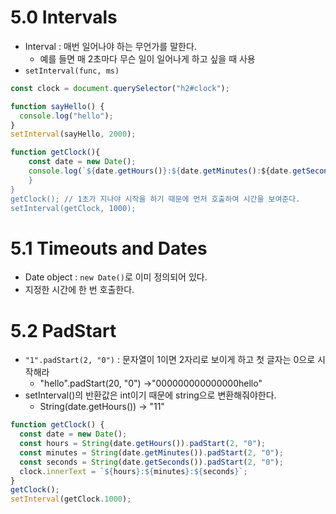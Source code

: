 # 5.0 Intervals

- Interval : 매번 일어나야 하는 무언가를 말한다.
  - 예를 들면 매 2초마다 무슨 일이 일어나게 하고 싶을 때 사용
- `setInterval(func, ms)`

```js
const clock = document.querySelector("h2#clock");

function sayHello() {
  console.log("hello");
}
setInterval(sayHello, 2000);
```

```js
function getClock(){
    const date = new Date();
    console.log(`${date.getHours()}:${date.getMinutes():${date.getSeconds()}`)
    }
}
getClock(); // 1초가 지나야 시작을 하기 때문에 먼저 호출하여 시간을 보여준다.
setInterval(getClock, 1000);
```

# 5.1 Timeouts and Dates

- Date object : `new Date()`로 이미 정의되어 있다.
- 지정한 시간에 한 번 호출한다.

# 5.2 PadStart

- `"1".padStart(2, "0")` : 문자열이 1이면 2자리로 보이게 하고 첫 글자는 0으로 시작해라
  - "hello".padStart(20, "0") ->"000000000000000hello"
- setInterval()의 반환값은 int이기 때문에 string으로 변환해줘야한다.
  - String(date.getHours()) -> "11"

```js
function getClock() {
  const date = new Date();
  const hours = String(date.getHours()).padStart(2, "0");
  const minutes = String(date.getMinutes()).padStart(2, "0");
  const seconds = String(date.getSeconds()).padStart(2, "0");
  clock.innerText = `${hours}:${minutes}:${seconds}`;
}
getClock();
setInterval(getClock.1000);
```
